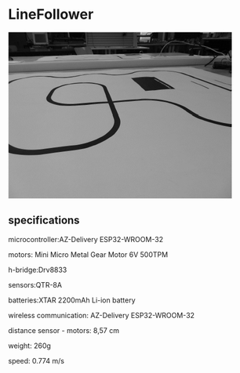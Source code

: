 # LineFollower

![A description of my image](images/empty.png)

  
## specifications

microcontroller:AZ-Delivery ESP32-WROOM-32

motors: Mini Micro Metal Gear Motor 6V 500TPM

h-bridge:Drv8833

sensors:QTR-8A

batteries:XTAR 2200mAh Li-ion battery

wireless communication: AZ-Delivery ESP32-WROOM-32

distance sensor - motors: 8,57 cm

weight: 260g

speed: 0.774 m/s

